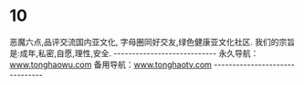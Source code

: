 # 10
恶魔六点,品评交流国内亚文化, 字母圈同好交友,绿色健康亚文化社区. 我们的宗旨是:成年,私密,自愿,理性,安全.  ---------------------------- 永久导航：www.tonghaowu.com  备用导航：www.tonghaotv.com -------------------------------
